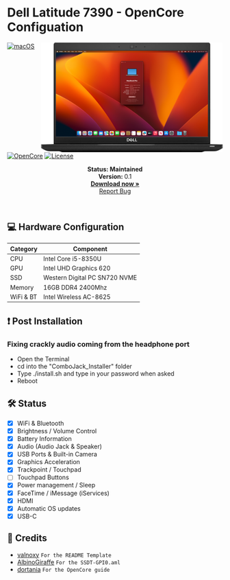 # Dell Latitude 7390 - OpenCore Configuation

<img align="right" src="https://github.com/halal-beef/res/blob/main/latitude.png" alt="macOS Ventura running on the Latitude 7390" width="425">


[![macOS](https://img.shields.io/badge/macOS-Ventura-brightgreen.svg)](https://developer.apple.com/documentation/macos-release-notes)
[![OpenCore](https://img.shields.io/badge/OpenCore-0.9.3-blue)](https://github.com/acidanthera/OpenCorePkg)
[![License](https://img.shields.io/badge/license-MIT-purple)](/LICENSE)

<p align="center">
   <strong>Status: Maintained</strong>
   <br />
   <strong>Version: </strong>0.1
   <br />
   <a href="https://github.com/halal-beef/Latitude-7390-OpenCore-EFI/archive/refs/heads/main.zip"><strong>Download now »</strong></a>
   <br />
   <a href="https://github.com/halal-beef/Latitude-7390-OpenCore-EFI/issues">Report Bug</a>
  </p>
</p>
</br>

## 💻 Hardware Configuration

| Category  | Component                            |
| --------- | ------------------------------------ |
| CPU       | Intel Core i5-8350U                  |
| GPU       | Intel UHD Graphics 620               |
| SSD       | Western Digital PC SN720 NVME        |
| Memory    | 16GB DDR4 2400Mhz                    |
| WiFi & BT | Intel Wireless AC-8625               |

## ❗ Post Installation

### Fixing crackly audio coming from the headphone port

- Open the Terminal 
- cd into the "ComboJack_Installer" folder
- Type ./install.sh and type in your password when asked
- Reboot

## 🛠️ Status

- [X] WiFi & Bluetooth
- [X] Brightness / Volume Control
- [X] Battery Information
- [X] Audio (Audio Jack & Speaker)
- [X] USB Ports & Built-in Camera
- [X] Graphics Acceleration
- [X] Trackpoint / Touchpad
- [ ] Touchpad Buttons
- [X] Power management / Sleep
- [X] FaceTime / iMessage (iServices)
- [X] HDMI
- [X] Automatic OS updates
- [X] USB-C

## 📜 Credits

- [valnoxy](https://github.com/valnoxy) ```For the README Template```
- [AlbinoGiraffe](https://github.com/AlbinoGiraffe) ```For the SSDT-GPI0.aml```
- [dortania](https://github.com/Dortania) ```For the OpenCore guide```
